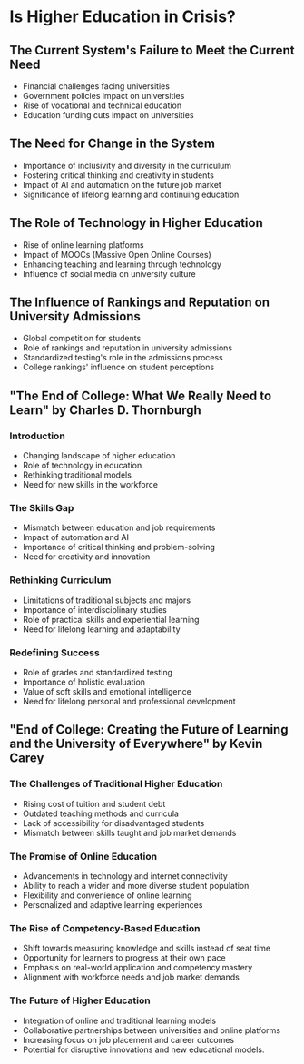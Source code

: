 # Is Higher Education in Crisis?

## The Current System's Failure to Meet the Current Need
- Financial challenges facing universities
- Government policies impact on universities
- Rise of vocational and technical education
- Education funding cuts impact on universities

## The Need for Change in the System
- Importance of inclusivity and diversity in the curriculum
- Fostering critical thinking and creativity in students
- Impact of AI and automation on the future job market
- Significance of lifelong learning and continuing education

## The Role of Technology in Higher Education
- Rise of online learning platforms
- Impact of MOOCs (Massive Open Online Courses)
- Enhancing teaching and learning through technology
- Influence of social media on university culture

## The Influence of Rankings and Reputation on University Admissions
- Global competition for students
- Role of rankings and reputation in university admissions
- Standardized testing's role in the admissions process
- College rankings' influence on student perceptions

## "The End of College: What We Really Need to Learn" by Charles D. Thornburgh

### Introduction
- Changing landscape of higher education
- Role of technology in education
- Rethinking traditional models
- Need for new skills in the workforce

### The Skills Gap
- Mismatch between education and job requirements
- Impact of automation and AI
- Importance of critical thinking and problem-solving
- Need for creativity and innovation

### Rethinking Curriculum
- Limitations of traditional subjects and majors
- Importance of interdisciplinary studies
- Role of practical skills and experiential learning
- Need for lifelong learning and adaptability

### Redefining Success
- Role of grades and standardized testing
- Importance of holistic evaluation
- Value of soft skills and emotional intelligence
- Need for lifelong personal and professional development

## "End of College: Creating the Future of Learning and the University of Everywhere" by Kevin Carey

### The Challenges of Traditional Higher Education
- Rising cost of tuition and student debt
- Outdated teaching methods and curricula
- Lack of accessibility for disadvantaged students
- Mismatch between skills taught and job market demands

### The Promise of Online Education
- Advancements in technology and internet connectivity
- Ability to reach a wider and more diverse student population
- Flexibility and convenience of online learning
- Personalized and adaptive learning experiences

### The Rise of Competency-Based Education
- Shift towards measuring knowledge and skills instead of seat time
- Opportunity for learners to progress at their own pace
- Emphasis on real-world application and competency mastery
- Alignment with workforce needs and job market demands

### The Future of Higher Education
- Integration of online and traditional learning models
- Collaborative partnerships between universities and online platforms
- Increasing focus on job placement and career outcomes
- Potential for disruptive innovations and new educational models.